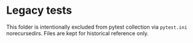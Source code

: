 # Legacy tests

This folder is intentionally excluded from pytest collection via `pytest.ini` norecursedirs. Files are kept for historical reference only.
